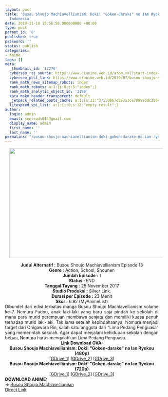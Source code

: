 ```yaml
---
layout: post
title: 'Busou Shoujo Machiavellianism: Doki! "Goken-darake" no Ian Ryokou OVA Subtitle
  Indonesia'
date: 2019-11-18 15:56:58.000000000 +00:00
type: post
parent_id: '0'
published: true
password: ''
status: publish
categories:
- Anime
tags: []
meta:
  _thumbnail_id: '17270'
  cyberseo_rss_source: https://www.ciunime.web.id/atom.xml?start-index=2701&max-results=150
  cyberseo_post_link: https://www.ciunime.web.id/2019/07/busou-shoujo-machiavellianism-doki.html
  rank_math_news_sitemap_robots: index
  rank_math_robots: a:1:{i:0;s:5:"index";}
  rank_math_analytic_object_id: '3199'
  kata_make_header_transparent: default
  _jetpack_related_posts_cache: a:1:{s:32:"37550b67d263a3ce789993dc25046c5f";a:2:{s:7:"expires";i:1647213583;s:7:"payload";a:0:{}}}
  litespeed_vpi_list: a:1:{i:0;s:12:"empty result";}
author:
  login: admin
  email: senseads014@gmail.com
  display_name: admin
  first_name: ''
  last_name: ''
permalink: "/busou-shoujo-machiavellianism-doki-goken-darake-no-ian-ryokou-ova-subtitle-indonesia/"
---
```

<div class="separator" style="clear: both; text-align: center;"><a href="https://1.bp.blogspot.com/-UBH-atMUPuI/XUBZ9-RHatI/AAAAAAAAc18/5WUjsbItOVMYp0vMUd5wJ9tey06OUNlTACLcBGAs/s1600/Busou%2BShoujo%2BMachiavellianism%2B-%2BDoki%2521%2B%2527%2527Goken-darake%2527%2527%2Bno%2BIan%2BRyokou.jpg" imageanchor="1" style="margin-left: 1em; margin-right: 1em;"><img border="0" data-original-height="720" data-original-width="1280" height="360" src="{{ site.baseurl }}/assets/2019/11/Busou%2BShoujo%2BMachiavellianism%2B-%2BDoki%2521%2B%2527%2527Goken-darake%2527%2527%2Bno%2BIan%2BRyokou.jpg" width="640" /></a></div>
<p>
<div style="text-align: center;"><b>Judul</b><b><b> Alternatif </b>:</b> Busou Shoujo Machiavellianism Episode 13</div>
<div style="text-align: center;"><b><b>Genre :</b></b> Action, School, Shounen</div>
<div style="text-align: center;"><b>Jumlah Episode :</b> 1<br /><b>Status :&nbsp;</b>END<br /><b>Tanggal Tayang :</b> 25 November 2017<br /><b>Studio Produksi :</b> Silver Link.<br /><b>Durasi per Episode :</b> 23 Menit</div>
<div style="text-align: center;"><b>Skor :</b> 6.92 (MyAnimeList)</div>
<div style="text-align: center;"></div>
<div style="text-align: justify;"><span class="isi">Dibundel dari edisi terbatas manga Busou Shoujo Machiavellianism volume ke-7. Nomura Fudou, anak laki-laki yang baru saja pindah ke sekolah di mana para murid perempuan membawa senjata dan memiliki kuasa penuh terhadap murid laki-laki. Tak lama setelah kepindahaanya, Nomura menjadi target dari Onigawara Rin, salah satu anggota dari “Lima Pedang Penguasa” yang memerintah sekolah. Agar dapat menjalani kehidupan sekolah dengan bebas, Nomura harus mengalahkan Lima Pedang Penguasa.</span></div>
<div style="text-align: justify;"></div>
<div style="text-align: justify;"></div>
<div style="text-align: center;"><b>Link Download OVA:</b></div>
<div style="text-align: center;"><b>Busou Shoujo Machiavellianism: Doki! "Goken-darake" no Ian Ryokou (480p)</b></div>
<div style="text-align: center;">
<div style="text-align: center;">
<div style="text-align: center;">[<a href="https://drive.google.com/uc?export=download&amp;id=1dJmStHRLkjFbGjTZBXnFVUb6nHy7dvma" target="_blank" rel="noopener">GDrive_1</a>] [<a href="https://drive.google.com/uc?export=download&amp;id=1NRLt6jmq7obOSAlHsWl5XShb2xAF1Zf_" target="_blank" rel="noopener">GDrive_2</a>] [<a href="https://drive.google.com/uc?export=download&amp;id=1Hr-xJLrPG3YAIaNcbR9bFBXcwz97Lp4O" target="_blank" rel="noopener">GDrive_3</a>]</div>
<div style="text-align: center;">
<div style="text-align: center;"><b>Busou Shoujo Machiavellianism: Doki! "Goken-darake" no Ian Ryokou (720p)</b></div>
<div style="text-align: center;">[<a href="https://drive.google.com/uc?export=download&amp;id=1vpFxaO1inMjAZeceZEWDm_6EH1WyfVUJ" target="_blank" rel="noopener">GDrive_1</a>] [<a href="https://drive.google.com/uc?export=download&amp;id=1tuEmvJ1RwpoAcRuhiCC3O3PZFQoDBnmo" target="_blank" rel="noopener">GDrive_2</a>] [<a href="https://drive.google.com/uc?export=download&amp;id=1IEmQh8YxOZOFxf9VC1RY_JDWFUT840YH" target="_blank" rel="noopener">GDrive_3</a>]
<div style="text-align: left;"></div>
<div style="text-align: left;"></div>
<div style="text-align: left;"><b>DOWNLOAD ANIME:</b></div>
<div style="text-align: left;"></div>
<div style="text-align: left;">=&gt;&nbsp;<a href="https://www.ciunime.web.id/2018/09/busou-shoujo-machiavellianism-episode.html" target="_blank" rel="noopener">Busou Shoujo Machiavellianism</a></div>
<div style="text-align: left;"></div>
</div>
</div>
</div>
</div>
<link rel="stylesheet" href="https://cdnjs.cloudflare.com/ajax/libs/font-awesome/4.7.0/css/font-awesome.min.css" />
<div class="divbtn"> <a href="https://handymansurrender.com/fihup8buzv?key=94550f7ce39444073321dde3b8782f97" class="btn"><i class="fa fa-download"></i> Direct Link</a> </div>
